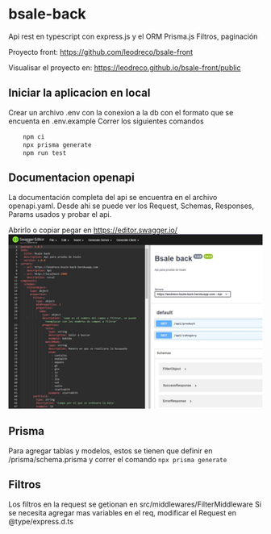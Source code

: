 # bsale-back

Api rest en typescript con express.js y el ORM Prisma.js
Filtros, paginación

Proyecto front: https://github.com/leodreco/bsale-front

Visualisar el proyecto en: https://leodreco.github.io/bsale-front/public

## Iniciar la aplicacion en local
Crear un archivo .env con la conexion a la db con el formato que se encuenta en .env.example
Correr los siguientes comandos
```
    npm ci
    npx prisma generate
    npm run test
```

## Documentacion openapi
La documentación completa del api se encuentra en el archivo openapi.yaml.
Desde ahi se puede ver los Request, Schemas, Responses, Params usados y probar el api.

Abrirlo o copiar pegar en https://editor.swagger.io/
![openapi swagger](docs/openapi_example.jpg)

## Prisma
Para agregar tablas y modelos, estos se tienen que definir en /prisma/schema.prisma y correr el comando ```npx prisma generate```

## Filtros
Los filtros en la request se getionan en src/middlewares/FilterMiddleware
Si se necesita agregar mas variables en el req, modificar el Request en @type/express.d.ts

